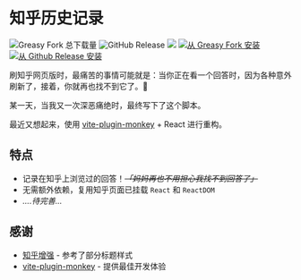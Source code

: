 # 知乎历史记录

![Greasy Fork 总下载量](https://img.shields.io/greasyfork/dt/459852?style=flat-square&color=444)
![GitHub Release](https://img.shields.io/github/v/release/maxchang3/zhihu-history?style=flat-square&color=444)
![](https://img.shields.io/badge/安装方式:-777)
[![从 Greasy Fork 安装](https://img.shields.io/badge/Greasy_Fork-7D160D)](https://greasyfork.org/scripts/459852) [![从 Github Release 安装](https://img.shields.io/badge/Github_Release-3D7D3F)](https://github.com/maxchang3/zhihu-history/releases/latest/download/zhihu-history.user.js)


刷知乎网页版时，最痛苦的事情可能就是：当你正在看一个回答时，因为各种意外刷新了，接着，你就再也找不到它了。🤮

某一天，当我又一次深恶痛绝时，最终写下了这个脚本。

最近又想起来，使用 [vite-plugin-monkey](https://github.com/lisonge/vite-plugin-monkey) + React 进行重构。

## 特点

- 记录在知乎上浏览过的回答！_~~「妈妈再也不用担心我找不到回答了」~~_
- 无需额外依赖，复用知乎页面已挂载 `React` 和 `ReactDOM`
- _....待完善..._

## 感谢

- [知乎增强](https://greasyfork.org/scripts/419081) - 参考了部分标题样式
- [vite-plugin-monkey](https://github.com/lisonge/vite-plugin-monkey) - 提供最佳开发体验

